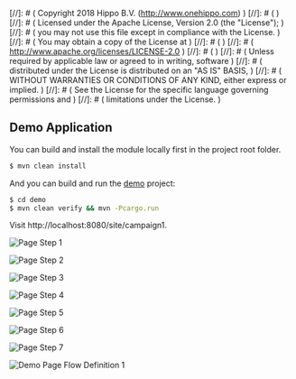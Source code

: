 
[//]: # (  Copyright 2018 Hippo B.V. (http://www.onehippo.com)  )
[//]: # (  )
[//]: # (  Licensed under the Apache License, Version 2.0 (the "License");  )
[//]: # (  you may not use this file except in compliance with the License.  )
[//]: # (  You may obtain a copy of the License at  )
[//]: # (  )
[//]: # (       http://www.apache.org/licenses/LICENSE-2.0  )
[//]: # (  )
[//]: # (  Unless required by applicable law or agreed to in writing, software  )
[//]: # (  distributed under the License is distributed on an "AS IS" BASIS,  )
[//]: # (  WITHOUT WARRANTIES OR CONDITIONS OF ANY KIND, either express or implied.  )
[//]: # (  See the License for the specific language governing permissions and  )
[//]: # (  limitations under the License.  )

## Demo Application

You can build and install the module locally first in the project root folder.

```bash
$ mvn clean install
```

And you can build and run the [demo](demo) project:

```bash
$ cd demo
$ mvn clean verify && mvn -Pcargo.run
```

Visit http://localhost:8080/site/campaign1.


![Page Step 1](images/demostep1.png "Page Step 1")

![Page Step 2](images/demostep2.png "Page Step 2")

![Page Step 3](images/demostep3.png "Page Step 3")

![Page Step 4](images/demostep4.png "Page Step 4")

![Page Step 5](images/demostep5.png "Page Step 5")

![Page Step 6](images/demostep6.png "Page Step 6")

![Page Step 7](images/demostep7.png "Page Step 7")

![Demo Page Flow Definition 1](images/demoflowdef1.png "Demo Page Flow Definition 1")
